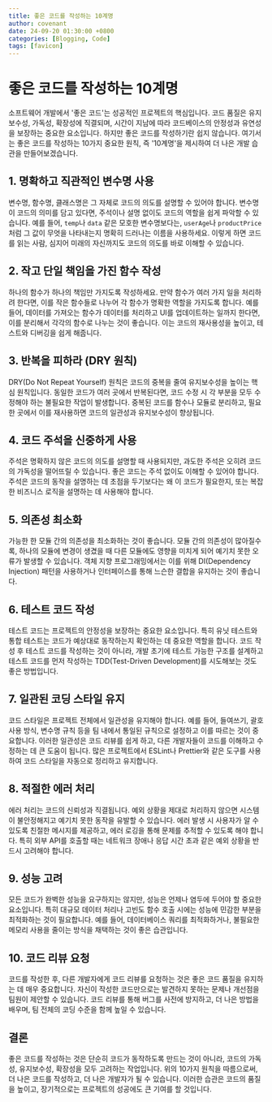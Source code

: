 ```yaml
---
title: 좋은 코드를 작성하는 10계명
author: covenant
date: 24-09-20 01:30:00 +0800
categories: [Blogging, Code]
tags: [favicon]
---
```


# 좋은 코드를 작성하는 10계명

소프트웨어 개발에서 '좋은 코드'는 성공적인 프로젝트의 핵심입니다. 코드 품질은 유지 보수성, 가독성, 확장성에 직결되며, 시간이 지남에 따라 코드베이스의 안정성과 유연성을 보장하는 중요한 요소입니다. 하지만 좋은 코드를 작성하기란 쉽지 않습니다. 여기서는 좋은 코드를 작성하는 10가지 중요한 원칙, 즉 '10계명'을 제시하여 더 나은 개발 습관을 만들어보겠습니다.

## 1. 명확하고 직관적인 변수명 사용
변수명, 함수명, 클래스명은 그 자체로 코드의 의도를 설명할 수 있어야 합니다. 변수명이 코드의 의미를 담고 있다면, 주석이나 설명 없이도 코드의 역할을 쉽게 파악할 수 있습니다. 예를 들어, `temp`나 `data` 같은 모호한 변수명보다는, `userAge`나 `productPrice`처럼 그 값이 무엇을 나타내는지 명확히 드러나는 이름을 사용하세요. 이렇게 하면 코드를 읽는 사람, 심지어 미래의 자신까지도 코드의 의도를 바로 이해할 수 있습니다.

## 2. 작고 단일 책임을 가진 함수 작성
하나의 함수가 하나의 책임만 가지도록 작성하세요. 만약 함수가 여러 가지 일을 처리하려 한다면, 이를 작은 함수들로 나누어 각 함수가 명확한 역할을 가지도록 합니다. 예를 들어, 데이터를 가져오는 함수가 데이터를 처리하고 UI를 업데이트하는 일까지 한다면, 이를 분리해서 각각의 함수로 나누는 것이 좋습니다. 이는 코드의 재사용성을 높이고, 테스트와 디버깅을 쉽게 해줍니다.

## 3. 반복을 피하라 (DRY 원칙)
DRY(Do Not Repeat Yourself) 원칙은 코드의 중복을 줄여 유지보수성을 높이는 핵심 원칙입니다. 동일한 코드가 여러 곳에서 반복된다면, 코드 수정 시 각 부분을 모두 수정해야 하는 불필요한 작업이 발생합니다. 중복된 코드를 함수나 모듈로 분리하고, 필요한 곳에서 이를 재사용하면 코드의 일관성과 유지보수성이 향상됩니다.

## 4. 코드 주석을 신중하게 사용
주석은 명확하지 않은 코드의 의도를 설명할 때 사용되지만, 과도한 주석은 오히려 코드의 가독성을 떨어뜨릴 수 있습니다. 좋은 코드는 주석 없이도 이해할 수 있어야 합니다. 주석은 코드의 동작을 설명하는 데 초점을 두기보다는 왜 이 코드가 필요한지, 또는 복잡한 비즈니스 로직을 설명하는 데 사용해야 합니다.

## 5. 의존성 최소화
가능한 한 모듈 간의 의존성을 최소화하는 것이 좋습니다. 모듈 간의 의존성이 많아질수록, 하나의 모듈에 변경이 생겼을 때 다른 모듈에도 영향을 미치게 되어 예기치 못한 오류가 발생할 수 있습니다. 객체 지향 프로그래밍에서는 이를 위해 DI(Dependency Injection) 패턴을 사용하거나 인터페이스를 통해 느슨한 결합을 유지하는 것이 좋습니다.

## 6. 테스트 코드 작성
테스트 코드는 프로젝트의 안정성을 보장하는 중요한 요소입니다. 특히 유닛 테스트와 통합 테스트는 코드가 예상대로 동작하는지 확인하는 데 중요한 역할을 합니다. 코드 작성 후 테스트 코드를 작성하는 것이 아니라, 개발 초기에 테스트 가능한 구조를 설계하고 테스트 코드를 먼저 작성하는 TDD(Test-Driven Development)를 시도해보는 것도 좋은 방법입니다.

## 7. 일관된 코딩 스타일 유지
코드 스타일은 프로젝트 전체에서 일관성을 유지해야 합니다. 예를 들어, 들여쓰기, 괄호 사용 방식, 변수명 규칙 등을 팀 내에서 통일된 규칙으로 설정하고 이를 따르는 것이 중요합니다. 이러한 일관성은 코드 리뷰를 쉽게 하고, 다른 개발자들이 코드를 이해하고 수정하는 데 큰 도움이 됩니다. 많은 프로젝트에서 ESLint나 Prettier와 같은 도구를 사용하여 코드 스타일을 자동으로 정리하고 유지합니다.

## 8. 적절한 에러 처리
에러 처리는 코드의 신뢰성과 직결됩니다. 예외 상황을 제대로 처리하지 않으면 시스템이 불안정해지고 예기치 못한 동작을 유발할 수 있습니다. 에러 발생 시 사용자가 알 수 있도록 친절한 메시지를 제공하고, 에러 로깅을 통해 문제를 추적할 수 있도록 해야 합니다. 특히 외부 API를 호출할 때는 네트워크 장애나 응답 시간 초과 같은 예외 상황을 반드시 고려해야 합니다.

## 9. 성능 고려
모든 코드가 완벽한 성능을 요구하지는 않지만, 성능은 언제나 염두에 두어야 할 중요한 요소입니다. 특히 대규모 데이터 처리나 고빈도 함수 호출 시에는 성능에 민감한 부분을 최적화하는 것이 필요합니다. 예를 들어, 데이터베이스 쿼리를 최적화하거나, 불필요한 메모리 사용을 줄이는 방식을 채택하는 것이 좋은 습관입니다.

## 10. 코드 리뷰 요청
코드를 작성한 후, 다른 개발자에게 코드 리뷰를 요청하는 것은 좋은 코드 품질을 유지하는 데 매우 중요합니다. 자신이 작성한 코드만으로는 발견하지 못하는 문제나 개선점을 팀원이 제안할 수 있습니다. 코드 리뷰를 통해 버그를 사전에 방지하고, 더 나은 방법을 배우며, 팀 전체의 코딩 수준을 함께 높일 수 있습니다.

## 결론
좋은 코드를 작성하는 것은 단순히 코드가 동작하도록 만드는 것이 아니라, 코드의 가독성, 유지보수성, 확장성을 모두 고려하는 작업입니다. 위의 10가지 원칙을 따름으로써, 더 나은 코드를 작성하고, 더 나은 개발자가 될 수 있습니다. 이러한 습관은 코드의 품질을 높이고, 장기적으로는 프로젝트의 성공에도 큰 기여를 할 것입니다.
